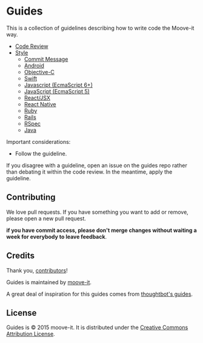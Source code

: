 Guides
======

This is a collection of guidelines describing how to write code the Moove-it way.

* [Code Review](/code-review#code-review)
* [Style](/style)
  * [Commit Message](/style/commit-message#commit-message-style-guide)
  * [Android](/style/android#android-style-guide)
  * [Objective-C](/style/objective-c#objective-c-style-guide)
  * [Swift](/style/swift#swift-style-guide)
  * [Javascript (EcmaScript 6+)](/style/ecmascript-6+)
  * [JavaScript (EcmaScript 5)](/style/ecmascript-5#ecmascript-5-style-guide)
  * [React/JSX](/style/react-jsx)
  * [React Native](/style/react-native#)
  * [Ruby](https://github.com/bbatsov/ruby-style-guide#prelude)
  * [Rails](https://github.com/bbatsov/rails-style-guide#prelude)
  * [RSpec](http://betterspecs.org/)
  * [Java](/style/java#java-style)

Important considerations:

* Follow the guideline.

If you disagree with a guideline, open an issue on the guides repo rather than debating it within the
code review. In the meantime, apply the guideline.

Contributing
------------

We love pull requests. If you have something you want to add or remove, please open a new pull request.

**if you have commit access, please don't merge changes without
waiting a week for everybody to leave feedback**.

Credits
-------

Thank you, [contributors](https://github.com/moove-it/guides/graphs/contributors)!

Guides is maintained by [moove-it](http://moove-it.com/about#team).

A great deal of inspiration for this guides comes from [thoughtbot's guides](https://github.com/thoughtbot/guides).

License
-------

Guides is © 2015 moove-it. It is distributed under the [Creative Commons
Attribution License](http://creativecommons.org/licenses/by/3.0/).
